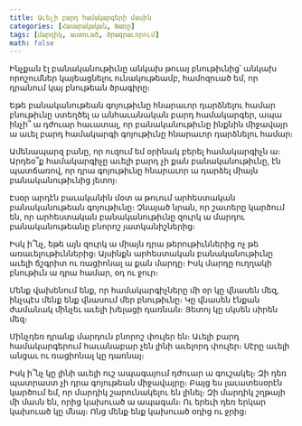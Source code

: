 ```yaml
---
title: Աւելի բարդ համակարգերի մասին
categories: [Հասարակական, Խառը]
tags: [մարդիկ, աստուած, ծրագրաւորում]
math: false
---
```


Ինչքան էլ բանականութիւնը անկախ թուայ բնութիւնից՝ անկախ որոշումներ կայեացնելու ունակութեամբ, համոզուած եմ, որ դրանում կայ բնութեան ծրագիրը։

Եթե բանականութեան գոյութիւնը հնարաւոր դարձնելու համար բնութիւնը ստեղծել ա անհաւանական բարդ համակարգեր, ապա ինչի՞ ա դժուար հաւատալ, որ բանականութիւնը ինքնին միջավայր ա աւել բարդ համակարգի գոյութիւնը հնարաւոր դարձնելու համար։

Ամենապարզ բանը, որ ուզում եմ օրինակ բերել համակարգիչն ա։ Արդեօ՞ք համակարգիչը աւելի բարդ չի քան բանականութիւնը, էն պատճառով, որ դրա գոյութիւնը հնարաւոր ա դարձել միայն բանականութիւնից յետոյ։

Էսօր արդէն բաւականին մօտ ա թուում արհեստական բանականութեան գոյութիւնը։ Չնայած նրան, որ շատերը կարծում են, որ արհեստական բանականութիւնը զուրկ ա մարդու բանականութեանը բնորոշ յատկանիշներից։

Իսկ ի՞նչ, եթե այն զուրկ ա միայն դրա թերութիւններից ոչ թե առաւելութիւններից։ Այսինքն արհեստական բանականութիւնը աւելի ճշգրիտ ու ռացիոնալ ա քան մարդը։ Իսկ մարդը ուղղակի բնութիւն ա դրա համար, օդ ու ջուր։

Մենք վախենում ենք, որ համակարգիչները մի օր կը վնասեն մեզ, ինչպէս մենք ենք վնասում մեր բնութիւնը։ Կը վնասեն էնքան ժամանակ մինչեւ աւելի խելացի դառնան։ Յետոյ կը սկսեն սիրեն մեզ։

Մինչդեռ դրանք մարդուն բնորոշ փուլեր են։ Աւելի բարդ համակարգերում հաւանաբար չեն լինի աւելորդ փուլեր։ Սէրը աւելի անցաւ ու ռացիոնալ կը դառնայ։

Իսկ ի՞նչ կը լինի աւելի ուշ ապագայում դժուար ա գուշակել։ Զի դեռ պատրաստ չի դրա գոյութեան միջավայրը։ Բայց ես լաւատեսօրէն կարծում եմ, որ մարդիկ շարունակելու են լինել։ Զի մարդիկ շղթայի մի մասն են, որից կախուած ա ապագան։ Ու երեւի դեռ երկար կախուած կը մնայ։ Ոնց մենք ենք կախուած օդից ու ջրից։
